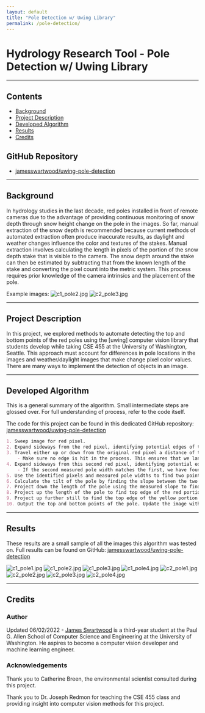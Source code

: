 ```yaml
---
layout: default
title: "Pole Detection w/ Uwing Library"
permalink: /pole-detection/
---
```


# Hydrology Research Tool - Pole Detection w/ Uwing Library

---

## Contents

- <a href="#background">Background</a>
- <a href="#description">Project Description</a>
- <a href="#algorithm">Developed Algorithm</a>
- <a href="#results">Results</a>
- <a href="#credits">Credits</a>

## GitHub Repository
- [jamesswartwood/uwing-pole-detection](https://www.youtube.com/watch?v=dQw4w9WgXcQ)

---

<section id="background">

## Background

In hydrology studies in the last decade, red poles installed in front of remote cameras due to the advantage of providing continuous monitoring of snow depth through snow height change on the pole in the images. So far, manual extraction of the snow depth is recommended because current methods of automated extraction often produce inaccurate results, as daylight and weather changes influence the color and textures of the stakes. Manual extraction involves calculating the length in pixels of the portion of the snow depth stake that is visible to the camera. The snow depth around the stake can then be estimated by subtracting that from the known length of the stake and converting the pixel count into the metric system. This process requires prior knowledge of the camera intrinsics and the placement of the pole.

Example images:
![c1_pole2.jpg](images/data/c1_pole2.jpg)
![c2_pole3.jpg](images/data/c2_pole3.jpg)

---

<section id="description">

## Project Description
 
In this project, we explored methods to automate detecting the top and bottom points of the red poles using the [uwing] computer vision library that students develop while taking CSE 455 at the University of Washington, Seattle. This approach must account for differences in pole locations in the images and weather/daylight images that make change pixel color values. There are many ways to implement the detection of objects in an image.

---

<section id="algorithm">

## Developed Algorithm

This is a general summary of the algorithm. Small intermediate steps are glossed over. For full understanding of process, refer to the code itself.

The code for this project can be found in this dedicated GitHub repository: [jamesswartwood/uwing-pole-detection](https://www.youtube.com/watch?v=dQw4w9WgXcQ)

```markdown
1. Sweep image for red pixel.
2. Expand sideways from the red pixel, identifying potential edges of the pole and measuring prospective pole width.
3. Travel either up or down from the original red pixel a distance of the measured width.
    - Make sure no edge is hit in the process. This ensures that we land on another pixel on the body of the pole. Otherwise, continue step 1.
4. Expand sideways from this second red pixel, identifying potential edges of the pole and measuring prospective pole width.
    - If the second measured pole width matches the first, we have found the pole. Otherwise, continue step 1.
5. Use the identified pixels and measured pole widths to find two points along the very center of the pole.
6. Calculate the tilt of the pole by finding the slope between the two points.
7. Project down the length of the pole using the measured slope to find the bottom edge. Before the bottom is found, occasionally recalibrate to the center of the pole to account for any bend in the pole and recalculate the slope.
8. Project up the length of the pole to find top edge of the red portion of the pole.
9. Project up further still to find the top edge of the yellow portion of the pole.
10. Output the top and bottom points of the pole. Update the image with annotations of the detection.
```

---

<section id="results">

## Results

These results are a small sample of all the images this algorithm was tested on. Full results can be found on GitHub: [jamesswartwood/uwing-pole-detection](https://www.youtube.com/watch?v=dQw4w9WgXcQ)

![c1_pole1.jpg](images/annotated/c1_pole1.jpg)
![c1_pole2.jpg](images/annotated/c1_pole2.jpg)
![c1_pole3.jpg](images/annotated/c1_pole3.jpg)
![c1_pole4.jpg](images/annotated/c1_pole4.jpg)
![c2_pole1.jpg](images/annotated/c2_pole1.jpg)
![c2_pole2.jpg](images/annotated/c2_pole2.jpg)
![c2_pole3.jpg](images/annotated/c2_pole3.jpg)
![c2_pole4.jpg](images/annotated/c2_pole4.jpg)

---

<section id="credits">

## Credits

### Author

Updated 06/02/2022 - [James Swartwood](https://www.linkedin.com/in/jamesswartwood/) is a third-year student at the Paul G. Allen School of Computer Science and Engineering at the University of Washington. He aspires to become a computer vision developer and machine learning engineer.

### Acknowledgements

Thank you to Catherine Breen, the environmental scientist consulted during this project.

Thank you to Dr. Joseph Redmon for teaching the CSE 455 class and providing insight into computer vision methods for this project.